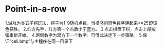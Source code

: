 # Point-in-a-row
1.游戏为类五子棋玩法，棋子为1-9随机点数，当横竖斜同色数字连起来>=25即该色获胜。
2.红方先手，红方第一个点数小于蓝方。
3.点击棋盘下棋，点击上部按钮重新开始。
4.两侧数字为双方下一个数字，可借此决定下一步策略。
5.保证“cell.bmp”与主程序在同一目录下
